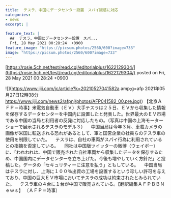 ```yaml
---
title:  テスラ、中国にデータセンター設置　スパイ疑惑に対応  
categories:
- news
excerpt: |
  
feature_text: |
  ##  テスラ、中国にデータセンター設置　スパ...
  Fri, 28 May 2021 00:28:24  +0900
feature_image: "https://picsum.photos/2560/600?image=733"
image: "https://picsum.photos/2560/600?image=733"
---
```


[https://rosie.5ch.net/test/read.cgi/editorialplus/1622129304/](https://rosie.5ch.net/test/read.cgi/editorialplus/1622129304/)
posted on Fri, 28 May 2021 00:28:24  +0900

<!--more-->

![](https://www.jiji.com/jc/article?k=20210527041582a amp;g=afp 2021年05月27日12時38分 [https://www.jiji.com/news2/afpnj/photos/AFP041582_00.pre.jpg)](https://www.jiji.com/news2/afpnj/photos/AFP041582_00.pre.jpg)) 【北京ＡＦＰ＝時事】米電気自動車（ＥＶ）大手テスラは２５日、ＥＶから収集した情報を保存するデータセンターを中国内に設置したと発表した。世界最大のＥＶ市場である中国の当局と利用者の反発に対応したもの。（写真は中国の上海モーターショーで展示されるテスラのモデル３） 　中国当局は今年３月、車載カメラの画像が米国に転送される恐れがあるとして、軍と国営企業の社員らのテスラ車の使用を制限していた。 　テスラは、自社の車両がスパイ行為に利用されているとの指摘を否定している。 　同社は中国版ツイッターの微博（ウェイボー）に、「われわれは、中国で販売された自社車両から収集したデータを保存するため、中国国内にデータセンターを立ち上げた。今後も増やしていく方針だ」と投稿した。データの「セキュリティーに注意を払う」ともしている。 　中国当局はテスラに対し、上海に１００％出資の工場を設置するという珍しい許可を与えており、中国の巨大ＥＶ市場においてテスラの成功は約束されたとみられていた。 　テスラ車の４台に１台が中国で販売されている。【翻訳編集ＡＦＰＢＢＮｅｗｓ】 〔ＡＦＰ＝時事〕
